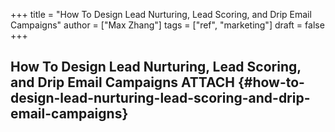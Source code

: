 +++
title = "How To Design Lead Nurturing, Lead Scoring, and Drip Email Campaigns"
author = ["Max Zhang"]
tags = ["ref", "marketing"]
draft = false
+++

## How To Design Lead Nurturing, Lead Scoring, and Drip Email Campaigns <span class="tag"><span class="ATTACH">ATTACH</span></span> {#how-to-design-lead-nurturing-lead-scoring-and-drip-email-campaigns}
